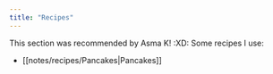 ```yaml
---
title: "Recipes"
---
```

This section was recommended by Asma K! :XD:
Some recipes I use:  
- [[notes/recipes/Pancakes|Pancakes]]
